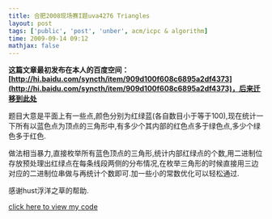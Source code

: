 ```yaml
---
title: 合肥2008现场赛I题uva4276 Triangles
layout: post
tags: ['public', 'post', 'unber', acm/icpc & algorithm]
time: 2009-09-14 09:12
mathjax: false
---
```

<b>这篇文章最初发布在本人的百度空间：[http://hi.baidu.com/syncth/item/909d100f608c6895a2df4373](http://hi.baidu.com/syncth/item/909d100f608c6895a2df4373)，后来迁移到此处</b>

<p>题目大意是平面上有一些点,颜色分别为红绿蓝(各自数目小于等于100),现在统计一下所有以蓝色点为顶点的三角形中,有多少个其内部的红色点多于绿色点,多少个绿色多于红色.</p><p>做法相当暴力,直接枚举所有蓝色顶点的三角形,统计内部红绿点的个数,用二进制位存放预处理出红绿点在每条线段两侧的分布情况,在枚举三角形的时候直接用三边对应的二进制位串做与再统计个数即可.加一些小的常数优化可以轻松通过.</p><p>感谢hust浮洋之草的帮助.</p><p><a href="http://www.cnblogs.com/unber/archive/2009/09/14/1566105.html">click here to view  my code</a></p>
